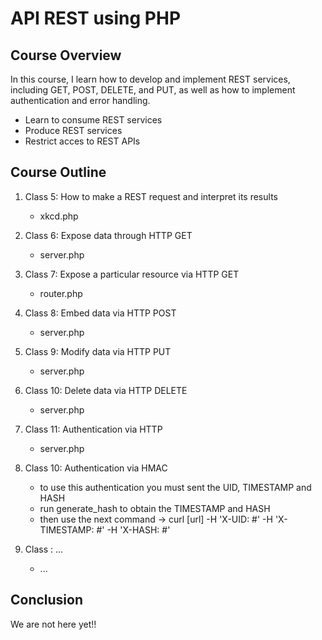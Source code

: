 # API REST using PHP

## Course Overview

In this course, I learn how to develop and implement REST services, including GET, POST, DELETE, and PUT, as well as how to implement authentication and error handling.

* Learn to consume REST services
* Produce REST services
* Restrict acces to REST APIs

## Course Outline

1. Class 5: How to make a REST request and interpret its results
    * xkcd.php

2. Class 6: Expose data through HTTP GET
    * server.php

3. Class 7: Expose a particular resource via HTTP GET
    * router.php

4. Class 8: Embed data via HTTP POST
    * server.php

5. Class 9: Modify data via HTTP PUT
    * server.php

6. Class 10: Delete data via HTTP DELETE
    * server.php

7. Class 11: Authentication via HTTP
    * server.php

8. Class 10: Authentication via HMAC
    * to use this authentication you must sent the UID, TIMESTAMP and HASH
    * run generate_hash to obtain the TIMESTAMP and HASH
    * then use the next command -> curl [url] -H 'X-UID: #' -H 'X-TIMESTAMP: #' -H 'X-HASH: #'

9. Class : ...
    * ...

## Conclusion

We are not here yet!!